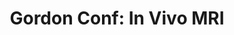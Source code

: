 ---
title: "Gordon Conf: In Vivo MRI"
project_id: 
conference_id: ""
presenters:
   - peter_bandettini
summary: "<p>Gordon Conf: In Vivo MRI, Bates College, Maine</p>"
file: /assets/presentations/T216.ppt
filename: T216.ppt
layout: presentation
---